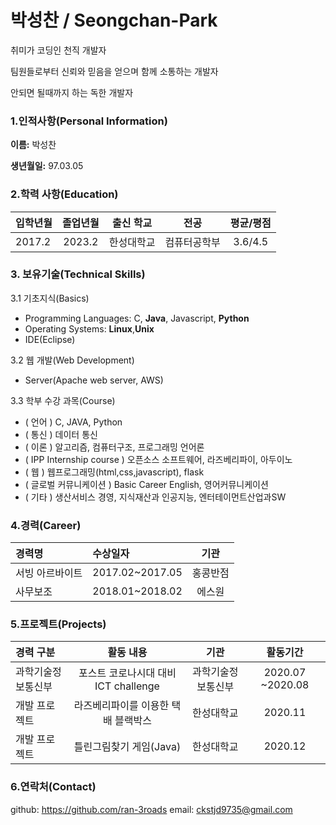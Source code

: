 # 박성찬 / Seongchan-Park
취미가  코딩인 천직 개발자

팀원들로부터 신뢰와 믿음을 얻으며 함께 소통하는 개발자

안되면 될때까지 하는 독한 개발자

### 1.인적사항(Personal Information)  

  **이름:** 박성찬 
  
  **생년월일:** 97.03.05  
  
  
### 2.학력 사항(Education)  
| 입학년월 | 졸업년월 | 출신 학교 |전공 | 평균/평점 | 
| :---         |     :---:      |        :---:   |    :---:      | :---:       |  
| 2017.2 | 2023.2 | 한성대학교   |컴퓨터공학부 | 3.6/4.5 |


### 3. 보유기술(Technical Skills)

3.1  기초지식(Basics)
* Programming Languages: C, __Java__, Javascript, __Python__
* Operating Systems: __Linux__,__Unix__
* IDE(Eclipse)

3.2 웹 개발(Web Development)
* Server(Apache web server, AWS)

3.3 학부 수강 과목(Course)
* ( 언어 ) C, JAVA, Python
* ( 통신 ) 데이터 통신
* ( 이론 ) 알고리즘, 컴퓨터구조, 프로그래밍 언어론
* ( IPP Internship course ) 오픈소스 소프트웨어, 라즈베리파이, 아두이노
* ( 웹 ) 웹프로그래밍(html,css,javascript), flask
* ( 글로벌 커뮤니케이션 ) Basic Career English, 영어커뮤니케이션
* ( 기타 ) 생산서비스 경영, 지식재산과 인공지능, 엔터테이먼트산업과SW

### 4.경력(Career)

| 경력명 | 수상일자 | 기관 |
| :---         |     :---      |         :---:    |
| 서빙 아르바이트 |2017.02~2017.05      | 홍콩반점   |
| 사무보조  |2018.01~2018.02    | 에스원   |

### 5.프로젝트(Projects)

| 경력 구분 | 활동 내용 | 기관 |활동기간 |
| :---         |     :---:      |        :---:   |    :---:      |
| 과학기술정보통신부|포스트 코로나시대 대비 ICT challenge|과학기술정보통신부|2020.07 ~2020.08|
| 개발 프로젝트 |라즈베리파이를 이용한 택배 블랙박스|한성대학교|2020.11|
| 개발 프로젝트 |틀린그림찾기 게임(Java)|한성대학교|2020.12|



### 6.연락처(Contact)
github: https://github.com/ran-3roads
email: ckstjd9735@gmail.com 


